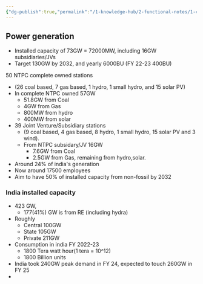 ```yaml
---
{"dg-publish":true,"permalink":"/1-knowledge-hub/2-functional-notes/1-career-notes/4-ntpc/1-ntpc-business/power-generation/","noteIcon":""}
---
```


## Power generation

- Installed capacity of 73GW = 72000MW, including 16GW subsidiaries/JVs
- Target 130GW by 2032, and yearly 6000BU (FY 22-23 400BU)

50 NTPC complete owned stations

- (26 coal based, 7 gas based, 1 hydro, 1 small hydro, and 15 solar PV)
- In complete NTPC owned 57GW
    - 51.8GW from Coal
    - 4GW from Gas
    - 800MW from hydro
    - 400MW from solar
- 39 Joint Venture/Subsidiary stations
    - (9 coal based, 4 gas based, 8 hydro, 1 small hydro, 15 solar PV and 3 wind).
    - From NTPC subsidary/JV 16GW
        - 7.6GW from Coal
        - 2.5GW from Gas, remaining from hydro,solar.
- Around 24% of india's generation
- Now around 17500 employees
- Aim to have 50% of installed capacity from non-fossil by 2032

### India installed capacity

- 423 GW,
    - 177(41%) GW is from RE (including hydra)
- Roughly
    - Central 100GW
    - State 105GW
    - Private 211GW
- Consumption in india FY 2022-23
    - 1800 Tera watt hour(1 tera = 10^12)
    - 1800 Billion units
- India took 240GW peak demand in FY 24, expected to touch 260GW in FY 25
- 